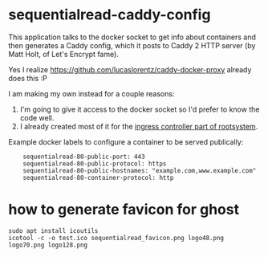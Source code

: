 
# sequentialread-caddy-config

This application talks to the docker socket to get info about containers and then
generates a Caddy config, which it posts to Caddy 2 HTTP server (by Matt Holt, of Let's Encrypt fame).

Yes I realize https://github.com/lucaslorentz/caddy-docker-proxy already does this :P 

I am making my own instead for a couple reasons: 

1. I'm going to give it access to the docker socket so I'd prefer to know the code well.
2. I already created most of it for the [ingress controller part of rootsystem](https://git.sequentialread.com/forest/rootsystem/src/master/automation/ingressController.go). 


Example docker labels to configure a container to be served publically:

```
	sequentialread-80-public-port: 443
	sequentialread-80-public-protocol: https
	sequentialread-80-public-hostnames: "example.com,www.example.com"
	sequentialread-80-container-protocol: http
```



# how to generate favicon for ghost

```
sudo apt install icoutils
icotool -c -o test.ico sequentialread_favicon.png logo48.png logo70.png logo128.png 
```